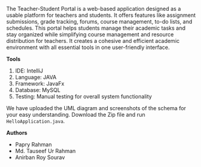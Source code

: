The Teacher-Student Portal is a web-based application designed as a usable platform for teachers and students. It offers features like assignment submissions, grade tracking, forums, course management, to-do lists, and schedules. This portal helps students manage their academic tasks and stay organized while simplifying course management and resource distribution for teachers. It creates a cohesive and efficient academic environment with all essential tools in one user-friendly interface.

**Tools**  
1. IDE: IntelliJ  
2. Language: JAVA  
3. Framework: JavaFx  
4. Database: MySQL  
5. Testing: Manual testing for overall system functionality

We have uploaded the UML diagram and screenshots of the schema for your easy understanding. Download the Zip file and run `HelloApplication.java`.

**Authors**  
- Papry Rahman  
- Md. Tauseef Ur Rahman  
- Anirban Roy Sourav
